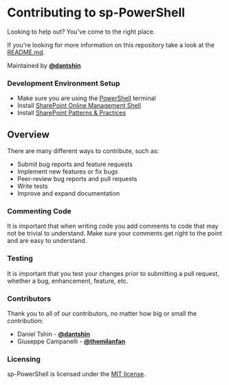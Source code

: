 # Contributing to sp-PowerShell

Looking to help out?  You've come to the right place.

If you're looking for more information on this repository take a look at the [README.md](../README).

Maintained by **[@dantshin](https://github.com/dantshin)**

[PowerShellRef]: https://docs.microsoft.com/en-us/powershell/
[SharePointOnlineRef]: https://docs.microsoft.com/en-us/powershell/sharepoint/sharepoint-online/connect-sharepoint-online?view=sharepoint-ps
[SharePointPnPRef]: https://docs.microsoft.com/en-us/powershell/sharepoint/sharepoint-pnp/sharepoint-pnp-cmdlets?view=sharepoint-ps

### Development Environment Setup

* Make sure you are using the [PowerShell][PowerShellRef] terminal
* Install [SharePoint Online Management Shell][SharePointOnlineRef]
* Install [SharePoint Patterns & Practices][SharePointPnPRef]

## Overview

There are many different ways to contribute, such as:

* Submit bug reports and feature requests
* Implement new features or fix bugs
* Peer-review bug reports and pull requests
* Write tests
* Improve and expand documentation

### Commenting Code

It is important that when writing code you add comments to code that may not be trivial to understand. Make sure your comments get right to the point and are easy to understand.

### Testing

It is important that you test your changes prior to submitting a pull request, whether a bug, enhancement, feature, etc.

### Contributors

Thank you to all of our contributors, no matter how big or small the contribution:

* Daniel Tshin - **[@dantshin](http://github.com/dantshin)**
* Giuseppe Campanelli - **[@themilanfan](https://github.com/themilanfan)**

### Licensing

sp-PowerShell is licensed under the [MIT license](../LICENSE).